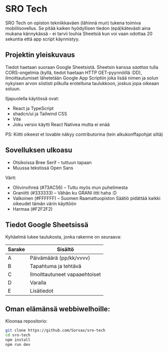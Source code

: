 # SRO Tech

SRO Tech on opiston tekniikkaväen (lähinnä mun) tukena toimiva mobiilisovellus. Se pitää kaiken hyödyllisen tiedon (epä)kätevästi aina mukana kännykässä - ei tarvii louhia Sheetsiä kun voi vaan odottaa 20 sekuntia että app script käynnistyy.

## Projektin yleiskuvaus

Tiedot haetaan suoraan Google Sheetsistä. Sheetsin kanssa *saattaa* tulla CORS-ongelmia (kyllä, tiedot haetaan HTTP GET-pyynnöillä :DD), ilmoittautumiset lähetetään Google App Scriptiin joka lisää nimen ja solun nykyisen arvon siististi pilkulla eroteltuna taulukkoon, joskus jopa oikeaan soluun.

Iljapuolella käytössä ovat:

- React ja TypeScript
- shadcn/ui ja Tailwind CSS
- Vite
- Joku versio käytti React Nativea mutta ei enää

PS: Kiitti oikeest et lovable näkyy contributorina (tein alkukonffapohjat siltä)

## Sovelluksen ulkoasu

- Otsikoissa Bree Serif – tuttuun tapaan
- Muussa tekstissä Open Sans

Värit:

- Oliivinvihreä (#73AC56) – Tuttu myös mun puhelimesta
- Graniitti (#333333) – Vähän ku GRANI iitti haha :D
- Valkoinen (#FFFFFF) – Suomen Raamattuopiston Säätiö pidättää kaikki oikeudet tämän värin käyttöön
- Harmaa (#F2F2F2)

## Tiedot Google Sheetsissä

Kyhäelmä lukee taulukosta, jonka rakenne on seuraava:

| Sarake | Sisältö                        |
|--------|--------------------------------|
| A      | Päivämäärä (pp/kk/vvvv)       |
| B      | Tapahtuma ja tehtävä           |
| C      | Ilmoittautuneet vapaaehtoiset |
| D      | Varalla                         |
| E      | Lisätiedot                     |

## Oman elämänsä webbiwelhoille:

Kloonaa repositorio:

```bash
git clone https://github.com/Sorsax/sro-tech
cd sro-tech
npm install
npm run dev
